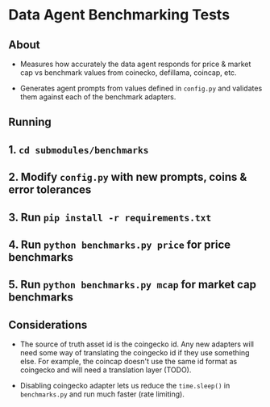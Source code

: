 # Data Agent Benchmarking Tests

## About

- Measures how accurately the data agent responds for price & market cap vs benchmark values from coinecko, defillama, coincap, etc.

- Generates agent prompts from values defined in `config.py` and validates them against each of the benchmark adapters.

## Running

## 1. `cd submodules/benchmarks`
## 2. Modify `config.py` with new prompts, coins & error tolerances
## 3. Run `pip install -r requirements.txt`
## 4. Run `python benchmarks.py price` for price benchmarks
## 5. Run `python benchmarks.py mcap` for market cap benchmarks

## Considerations

- The source of truth asset id is the coingecko id. Any new adapters will need some way of translating the coingecko id if they use something else. For example, the coincap doesn't use the same id format as coingecko and will need a translation layer (TODO).

- Disabling coingecko adapter lets us reduce the `time.sleep()` in `benchmarks.py` and run much faster (rate limiting).
